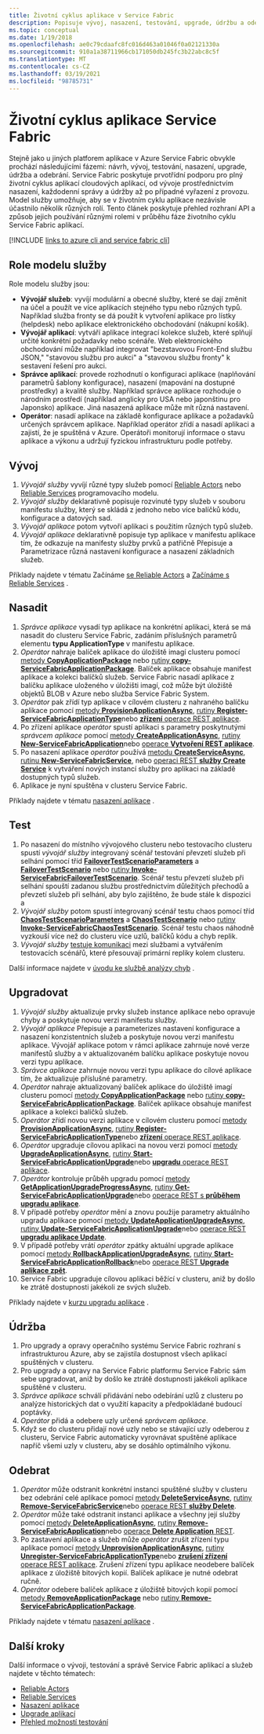 ```yaml
---
title: Životní cyklus aplikace v Service Fabric
description: Popisuje vývoj, nasazení, testování, upgrade, údržbu a odebírání aplikací Service Fabric.
ms.topic: conceptual
ms.date: 1/19/2018
ms.openlocfilehash: ae0c79cdaafc8fc016d463a01046f0a02121330a
ms.sourcegitcommit: 910a1a38711966cb171050db245fc3b22abc8c5f
ms.translationtype: MT
ms.contentlocale: cs-CZ
ms.lasthandoff: 03/19/2021
ms.locfileid: "98785731"
---
```

# <a name="service-fabric-application-lifecycle"></a>Životní cyklus aplikace Service Fabric
Stejně jako u jiných platforem aplikace v Azure Service Fabric obvykle prochází následujícími fázemi: návrh, vývoj, testování, nasazení, upgrade, údržba a odebrání. Service Fabric poskytuje prvotřídní podporu pro plný životní cyklus aplikací cloudových aplikací, od vývoje prostřednictvím nasazení, každodenní správy a údržby až po případné vyřazení z provozu. Model služby umožňuje, aby se v životním cyklu aplikace nezávisle účastnilo několik různých rolí. Tento článek poskytuje přehled rozhraní API a způsob jejich používání různými rolemi v průběhu fáze životního cyklu Service Fabric aplikací.

[!INCLUDE [links to azure cli and service fabric cli](../../includes/service-fabric-sfctl.md)]

## <a name="service-model-roles"></a>Role modelu služby
Role modelu služby jsou:

* **Vývojář služeb**: vyvíjí modulární a obecné služby, které se dají změnit na účel a použít ve více aplikacích stejného typu nebo různých typů. Například služba fronty se dá použít k vytvoření aplikace pro lístky (helpdesk) nebo aplikace elektronického obchodování (nákupní košík).
* **Vývojář aplikací**: vytváří aplikace integrací kolekce služeb, které splňují určité konkrétní požadavky nebo scénáře. Web elektronického obchodování může například integrovat "bezstavovou Front-End službu JSON," "stavovou službu pro aukci" a "stavovou službu fronty" k sestavení řešení pro aukci.
* **Správce aplikací**: provede rozhodnutí o konfiguraci aplikace (naplňování parametrů šablony konfigurace), nasazení (mapování na dostupné prostředky) a kvalitě služby. Například správce aplikace rozhoduje o národním prostředí (například anglicky pro USA nebo japonštinu pro Japonsko) aplikace. Jiná nasazená aplikace může mít různá nastavení.
* **Operátor**: nasadí aplikace na základě konfigurace aplikace a požadavků určených správcem aplikace. Například operátor zřídí a nasadí aplikaci a zajistí, že je spuštěná v Azure. Operátoři monitorují informace o stavu aplikace a výkonu a udržují fyzickou infrastrukturu podle potřeby.

## <a name="develop"></a>Vývoj
1. *Vývojář služby* vyvíjí různé typy služeb pomocí [Reliable Actors](service-fabric-reliable-actors-introduction.md) nebo [Reliable Services](service-fabric-reliable-services-introduction.md) programovacího modelu.
2. *Vývojář služby* deklarativně popisuje rozvinuté typy služeb v souboru manifestu služby, který se skládá z jednoho nebo více balíčků kódu, konfigurace a datových sad.
3. *Vývojář aplikace* potom vytvoří aplikaci s použitím různých typů služeb.
4. *Vývojář aplikace* deklarativně popisuje typ aplikace v manifestu aplikace tím, že odkazuje na manifesty služby prvků a patřičně Přepisuje a Parametrizace různá nastavení konfigurace a nasazení základních služeb.

Příklady najdete v tématu Začínáme [se Reliable Actors](service-fabric-reliable-actors-get-started.md) a [Začínáme s Reliable Services](service-fabric-reliable-services-quick-start.md) .

## <a name="deploy"></a>Nasadit
1. *Správce aplikace* vysadí typ aplikace na konkrétní aplikaci, která se má nasadit do clusteru Service Fabric, zadáním příslušných parametrů elementu **typu ApplicationType** v manifestu aplikace.
2. *Operátor* nahraje balíček aplikace do úložiště imagí clusteru pomocí [metody **CopyApplicationPackage**](/dotnet/api/system.fabric.fabricclient.applicationmanagementclient) nebo [rutiny **copy-ServiceFabricApplicationPackage**](/powershell/module/servicefabric/copy-servicefabricapplicationpackage). Balíček aplikace obsahuje manifest aplikace a kolekci balíčků služeb. Service Fabric nasadí aplikace z balíčku aplikace uloženého v úložišti imagí, což může být úložiště objektů BLOB v Azure nebo služba Service Fabric System.
3. *Operátor* pak zřídí typ aplikace v cílovém clusteru z nahraného balíčku aplikace pomocí [metody **ProvisionApplicationAsync**](/dotnet/api/system.fabric.fabricclient.applicationmanagementclient), [rutiny **Register-ServiceFabricApplicationType**](/powershell/module/servicefabric/register-servicefabricapplicationtype)nebo [ **zřízení** operace REST aplikace](/rest/api/servicefabric/provision-an-application).
4. Po zřízení aplikace *operátor* spustí aplikaci s parametry poskytnutými *správcem aplikace* pomocí [metody **CreateApplicationAsync**](/dotnet/api/system.fabric.fabricclient.applicationmanagementclient), [rutiny **New-ServiceFabricApplication**](/powershell/module/servicefabric/new-servicefabricapplication)nebo [operace **Vytvoření REST aplikace**](/rest/api/servicefabric/create-an-application).
5. Po nasazení aplikace *operátor* používá [metodu **CreateServiceAsync**](/dotnet/api/system.fabric.fabricclient.servicemanagementclient), [rutinu **New-ServiceFabricService**](/powershell/module/servicefabric/new-servicefabricservice), nebo [operaci REST **služby Create Service**](/rest/api/servicefabric/create-a-service) k vytváření nových instancí služby pro aplikaci na základě dostupných typů služeb.
6. Aplikace je nyní spuštěna v clusteru Service Fabric.

Příklady najdete v tématu [nasazení aplikace](service-fabric-deploy-remove-applications.md) .

## <a name="test"></a>Test
1. Po nasazení do místního vývojového clusteru nebo testovacího clusteru spustí *vývojář služby* integrovaný scénář testování převzetí služeb při selhání pomocí tříd [**FailoverTestScenarioParameters**](/dotnet/api/system.fabric.testability.scenario.failovertestscenarioparameters) a [**FailoverTestScenario**](/dotnet/api/system.fabric.testability.scenario.failovertestscenario) nebo [rutiny **Invoke-ServiceFabricFailoverTestScenario**](/powershell/module/servicefabric/invoke-servicefabricfailovertestscenario). Scénář testu převzetí služeb při selhání spouští zadanou službu prostřednictvím důležitých přechodů a převzetí služeb při selhání, aby bylo zajištěno, že bude stále k dispozici a
2. *Vývojář služby* potom spustí integrovaný scénář testu chaos pomocí tříd [**ChaosTestScenarioParameters**](/dotnet/api/system.fabric.testability.scenario.chaostestscenarioparameters) a [**ChaosTestScenario**](/dotnet/api/system.fabric.testability.scenario.chaostestscenario) nebo [rutiny **Invoke-ServiceFabricChaosTestScenario**](/powershell/module/servicefabric/invoke-servicefabricchaostestscenario). Scénář testu chaos náhodně vyzkouší více než do clusteru více uzlů, balíčků kódu a chyb replik.
3. *Vývojář služby* [testuje komunikaci](service-fabric-testability-scenarios-service-communication.md) mezi službami a vytvářením testovacích scénářů, které přesouvají primární repliky kolem clusteru.

Další informace najdete v [úvodu ke službě analýzy chyb](service-fabric-testability-overview.md) .

## <a name="upgrade"></a>Upgradovat
1. *Vývojář služby* aktualizuje prvky služeb instance aplikace nebo opravuje chyby a poskytuje novou verzi manifestu služby.
2. *Vývojář aplikace* Přepisuje a parameterizes nastavení konfigurace a nasazení konzistentních služeb a poskytuje novou verzi manifestu aplikace. Vývojář aplikace potom v rámci aplikace zahrnuje nové verze manifestů služby a v aktualizovaném balíčku aplikace poskytuje novou verzi typu aplikace.
3. *Správce aplikace* zahrnuje novou verzi typu aplikace do cílové aplikace tím, že aktualizuje příslušné parametry.
4. *Operátor* nahraje aktualizovaný balíček aplikace do úložiště imagí clusteru pomocí [metody **CopyApplicationPackage**](/dotnet/api/system.fabric.fabricclient.applicationmanagementclient) nebo [rutiny **copy-ServiceFabricApplicationPackage**](/powershell/module/servicefabric/copy-servicefabricapplicationpackage). Balíček aplikace obsahuje manifest aplikace a kolekci balíčků služeb.
5. *Operátor* zřídí novou verzi aplikace v cílovém clusteru pomocí [metody **ProvisionApplicationAsync**](/dotnet/api/system.fabric.fabricclient.applicationmanagementclient), [rutiny **Register-ServiceFabricApplicationType**](/powershell/module/servicefabric/register-servicefabricapplicationtype)nebo [ **zřízení** operace REST aplikace](/rest/api/servicefabric/provision-an-application).
6. *Operátor* upgraduje cílovou aplikaci na novou verzi pomocí [metody **UpgradeApplicationAsync**](/dotnet/api/system.fabric.fabricclient.applicationmanagementclient), [rutiny **Start-ServiceFabricApplicationUpgrade**](/powershell/module/servicefabric/start-servicefabricapplicationupgrade)nebo [ **upgradu** operace REST aplikace](/rest/api/servicefabric/upgrade-an-application).
7. *Operátor* kontroluje průběh upgradu pomocí [metody **GetApplicationUpgradeProgressAsync**](/dotnet/api/system.fabric.fabricclient.applicationmanagementclient), [rutiny **Get-ServiceFabricApplicationUpgrade**](/powershell/module/servicefabric/get-servicefabricapplicationupgrade)nebo [operace REST s **průběhem upgradu aplikace**](/rest/api/servicefabric/get-the-progress-of-an-application-upgrade1).
8. V případě potřeby *operátor* mění a znovu použije parametry aktuálního upgradu aplikace pomocí [metody **UpdateApplicationUpgradeAsync**](/dotnet/api/system.fabric.fabricclient.applicationmanagementclient), [rutiny **Update-ServiceFabricApplicationUpgrade**](/powershell/module/servicefabric/update-servicefabricapplicationupgrade)nebo [operace REST **upgradu aplikace Update**](/rest/api/servicefabric/update-an-application-upgrade).
9. V případě potřeby vrátí *operátor* zpátky aktuální upgrade aplikace pomocí [metody **RollbackApplicationUpgradeAsync**](/dotnet/api/system.fabric.fabricclient.applicationmanagementclient), [rutiny **Start-ServiceFabricApplicationRollback**](/powershell/module/servicefabric/start-servicefabricapplicationrollback)nebo [operace REST **Upgrade aplikace zpět**](/rest/api/servicefabric/rollback-an-application-upgrade).
10. Service Fabric upgraduje cílovou aplikaci běžící v clusteru, aniž by došlo ke ztrátě dostupnosti jakékoli ze svých služeb.

Příklady najdete v [kurzu upgradu aplikace](service-fabric-application-upgrade-tutorial.md) .

## <a name="maintain"></a>Údržba
1. Pro upgrady a opravy operačního systému Service Fabric rozhraní s infrastrukturou Azure, aby se zajistila dostupnost všech aplikací spuštěných v clusteru.
2. Pro upgrady a opravy na Service Fabric platformu Service Fabric sám sebe upgradovat, aniž by došlo ke ztrátě dostupnosti jakékoli aplikace spuštěné v clusteru.
3. *Správce aplikace* schválí přidávání nebo odebírání uzlů z clusteru po analýze historických dat o využití kapacity a předpokládané budoucí poptávky.
4. *Operátor* přidá a odebere uzly určené *správcem aplikace*.
5. Když se do clusteru přidají nové uzly nebo se stávající uzly odeberou z clusteru, Service Fabric automaticky vyrovnávat spuštěné aplikace napříč všemi uzly v clusteru, aby se dosáhlo optimálního výkonu.

## <a name="remove"></a>Odebrat
1. *Operátor* může odstranit konkrétní instanci spuštěné služby v clusteru bez odebrání celé aplikace pomocí [metody **DeleteServiceAsync**](/dotnet/api/system.fabric.fabricclient.servicemanagementclient), [rutiny **Remove-ServiceFabricService**](/powershell/module/servicefabric/remove-servicefabricservice)nebo [operace REST **služby Delete**](/rest/api/servicefabric/delete-a-service).  
2. *Operátor* může také odstranit instanci aplikace a všechny její služby pomocí [metody **DeleteApplicationAsync**](/dotnet/api/system.fabric.fabricclient.applicationmanagementclient), [rutiny **Remove-ServiceFabricApplication**](/powershell/module/servicefabric/remove-servicefabricapplication)nebo [operace **Delete Application** REST](/rest/api/servicefabric/delete-an-application).
3. Po zastavení aplikace a služeb může *operátor* zrušit zřízení typu aplikace pomocí [metody **UnprovisionApplicationAsync**](/dotnet/api/system.fabric.fabricclient.applicationmanagementclient), [rutiny **Unregister-ServiceFabricApplicationType**](/powershell/module/servicefabric/unregister-servicefabricapplicationtype)nebo [ **zrušení zřízení** operace REST aplikace](/rest/api/servicefabric/unprovision-an-application). Zrušení zřízení typu aplikace neodebere balíček aplikace z úložiště bitových kopií. Balíček aplikace je nutné odebrat ručně.
4. *Operátor* odebere balíček aplikace z úložiště bitových kopií pomocí [metody **RemoveApplicationPackage**](/dotnet/api/system.fabric.fabricclient.applicationmanagementclient) nebo [rutiny **Remove-ServiceFabricApplicationPackage**](/powershell/module/servicefabric/remove-servicefabricapplicationpackage).

Příklady najdete v tématu [nasazení aplikace](service-fabric-deploy-remove-applications.md) .

## <a name="next-steps"></a>Další kroky
Další informace o vývoji, testování a správě Service Fabric aplikací a služeb najdete v těchto tématech:

* [Reliable Actors](service-fabric-reliable-actors-introduction.md)
* [Reliable Services](service-fabric-reliable-services-introduction.md)
* [Nasazení aplikace](service-fabric-deploy-remove-applications.md)
* [Upgrade aplikací](service-fabric-application-upgrade.md)
* [Přehled možností testování](service-fabric-testability-overview.md)
